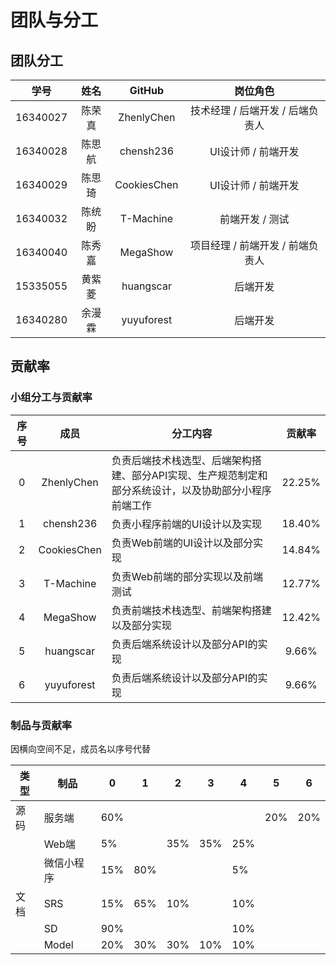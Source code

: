 # 团队与分工

## 团队分工

| 学号 | 姓名 | GitHub | 岗位角色 |
| :--: | :--: | :--: | :--: |
| 16340027 | 陈荣真 | ZhenlyChen | 技术经理 / 后端开发 / 后端负责人 |
| 16340028 | 陈思航 | chensh236 | UI设计师 / 前端开发 |
| 16340029 | 陈思琦 | CookiesChen | UI设计师 / 前端开发 |
| 16340032 | 陈统盼 | T-Machine | 前端开发 / 测试 |
| 16340040 | 陈秀嘉 | MegaShow | 项目经理 / 前端开发 / 前端负责人 |
| 15335055 | 黄紫菱 | huangscar | 后端开发 |
| 16340280 | 余漫霖 | yuyuforest | 后端开发 |

## 贡献率

### 小组分工与贡献率

| 序号 | 成员 | 分工内容 | 贡献率 |
| :--: | :--: | ---- | :--: |
| 0 | ZhenlyChen | 负责后端技术栈选型、后端架构搭建、部分API实现、生产规范制定和部分系统设计，以及协助部分小程序前端工作 | 22.25% |
| 1 | chensh236 | 负责小程序前端的UI设计以及实现 | 18.40% |
| 2 | CookiesChen | 负责Web前端的UI设计以及部分实现 | 14.84% |
| 3 | T-Machine | 负责Web前端的部分实现以及前端测试 | 12.77% |
| 4 | MegaShow | 负责前端技术栈选型、前端架构搭建以及部分实现 | 12.42% |
| 5 | huangscar | 负责后端系统设计以及部分API的实现 | 9.66% |
| 6 | yuyuforest | 负责后端系统设计以及部分API的实现 | 9.66% |

### 制品与贡献率

因横向空间不足，成员名以序号代替

| 类型 | 制品       | 0    | 1    | 2    | 3    | 4    | 5    | 6    |
| ---- | ---------- | ---- | ---- | ---- | ---- | ---- | ---- | ---- |
| 源码 | 服务端     | 60%  |      |      |      |      | 20%  | 20%  |
|      | Web端      | 5%   |      | 35%  | 35%  | 25%  |      |      |
|      | 微信小程序 | 15%  | 80%  |      |      | 5%   |      |      |
| 文档 | SRS        | 15%  | 65%  | 10%  |      | 10%  |      |      |
|      | SD         | 90%  |      |      |      | 10%  |      |      |
|      | Model      | 20%  | 30%  | 30%  | 10%  | 10%  |      |      |




